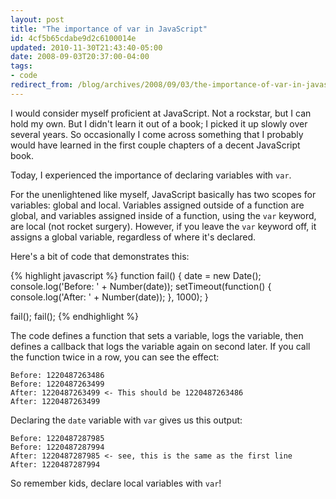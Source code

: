 ```yaml
---
layout: post
title: "The importance of var in JavaScript"
id: 4cf5b65cdabe9d2c6100014e
updated: 2010-11-30T21:43:40-05:00
date: 2008-09-03T20:37:00-04:00
tags:
- code
redirect_from: /blog/archives/2008/09/03/the-importance-of-var-in-javascript/
---
```


I would consider myself proficient at JavaScript. Not a rockstar, but I can hold my own. But I didn't learn it out of a book; I picked it up slowly over several years. So occasionally I come across something that I probably would have learned in the first couple chapters of a decent JavaScript book.

Today, I experienced the importance of declaring variables with `var`.

For the unenlightened like myself, JavaScript basically has two scopes for variables: global and local. Variables assigned outside of a function are global, and variables assigned inside of a function, using the `var` keyword, are local (not rocket surgery). However, if you leave the `var` keyword off, it assigns a global variable, regardless of where it's declared.

Here's a bit of code that demonstrates this:

{% highlight javascript %}
function fail() {
  date = new Date();
  console.log('Before: ' + Number(date));
  setTimeout(function() {
    console.log('After: ' + Number(date));
  }, 1000);
}

fail();
fail();
{% endhighlight %}

The code defines a function that sets a variable, logs the variable, then defines a callback that logs the variable again on second later. If you call the function twice in a row, you can see the effect:

    Before: 1220487263486
    Before: 1220487263499
    After: 1220487263499 <- This should be 1220487263486
    After: 1220487263499

Declaring the `date` variable with `var` gives us this output:

    Before: 1220487287985
    Before: 1220487287994
    After: 1220487287985 <- see, this is the same as the first line
    After: 1220487287994

So remember kids, declare local variables with `var`!
